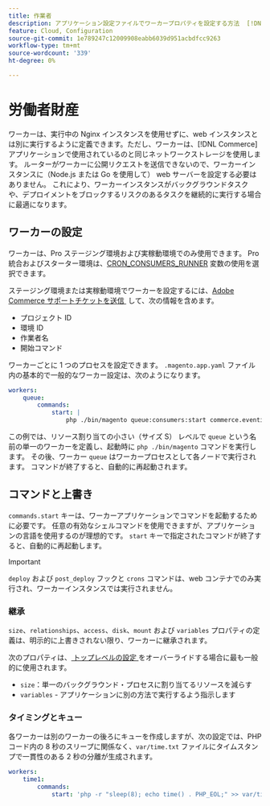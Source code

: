 ```yaml
---
title: 作業者
description: アプリケーション設定ファイルでワーカープロパティを設定する方法  [!DNL Commerce]  説明します。
feature: Cloud, Configuration
source-git-commit: 1e789247c12009908eabb6039d951acbdfcc9263
workflow-type: tm+mt
source-wordcount: '339'
ht-degree: 0%

---
```


# 労働者財産

ワーカーは、実行中の Nginx インスタンスを使用せずに、web インスタンスとは別に実行するように定義できます。ただし、ワーカーは、[!DNL Commerce] アプリケーションで使用されているのと同じネットワークストレージを使用します。 ルーターがワーカーに公開リクエストを送信できないので、ワーカーインスタンスに（Node.js または Go を使用して） web サーバーを設定する必要はありません。 これにより、ワーカーインスタンスがバックグラウンドタスクや、デプロイメントをブロックするリスクのあるタスクを継続的に実行する場合に最適になります。

## ワーカーの設定

ワーカーは、Pro ステージング環境および実稼動環境でのみ使用できます。 Pro 統合およびスターター環境は、[CRON_CONSUMERS_RUNNER](../environment/variables-deploy.md#cron_consumers_runner) 変数の使用を選択できます。

ステージング環境または実稼動環境でワーカーを設定するには、[Adobe Commerce サポートチケットを送信 &#x200B;](https://experienceleague.adobe.com/docs/commerce-knowledge-base/kb/help-center-guide/magento-help-center-user-guide.html?lang=ja#submit-ticket) して、次の情報を含めます。

- プロジェクト ID
- 環境 ID
- 作業者名
- 開始コマンド

ワーカーごとに 1 つのプロセスを設定できます。 `.magento.app.yaml` ファイル内の基本的で一般的なワーカー設定は、次のようになります。

```yaml
workers:
    queue:
        commands:
            start: |
                php ./bin/magento queue:consumers:start commerce.eventing.event.publish
```

この例では、リソース割り当ての小さい（サイズ S） レベルで `queue` という名前の単一のワーカーを定義し、起動時に `php ./bin/magento` コマンドを実行します。 その後、ワーカー `queue` はワーカープロセスとして各ノードで実行されます。 コマンドが終了すると、自動的に再起動されます。

## コマンドと上書き

`commands.start` キーは、ワーカーアプリケーションでコマンドを起動するために必要です。 任意の有効なシェルコマンドを使用できますが、アプリケーションの言語を使用するのが理想的です。 `start` キーで指定されたコマンドが終了すると、自動的に再起動します。

>[!IMPORTANT]
>
>`deploy` および `post_deploy` フックと `crons` コマンドは、web コンテナでのみ実行され、ワーカーインスタンスでは実行されません。

### 継承

`size`、`relationships`、`access`、`disk`、`mount` および `variables` プロパティの定義は、明示的に上書きされない限り、ワーカーに継承されます。

次のプロパティは、[&#x200B; トップレベルの設定 &#x200B;](properties.md) をオーバーライドする場合に最も一般的に使用されます。

- `size`：単一のバックグラウンド・プロセスに割り当てるリソースを減らす
- `variables` - アプリケーションに別の方法で実行するよう指示します

### タイミングとキュー

各ワーカーは別のワーカーの後ろにキューを作成しますが、次の設定では、PHP コード内の 8 秒のスリープに関係なく、`var/time.txt` ファイルにタイムスタンプで一貫性のある 2 秒の分離が生成されます。

```yaml
workers:
    time1:
        commands:
            start: 'php -r "sleep(8); echo time() . PHP_EOL;" >> var/time.txt& sleep 2'
```
